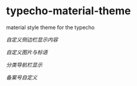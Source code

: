 # typecho-material-theme
material style theme for the typecho

_自定义侧边栏显示内容_

_自定义图片与标语_

_分类导航栏显示_

_备案号自定义_


